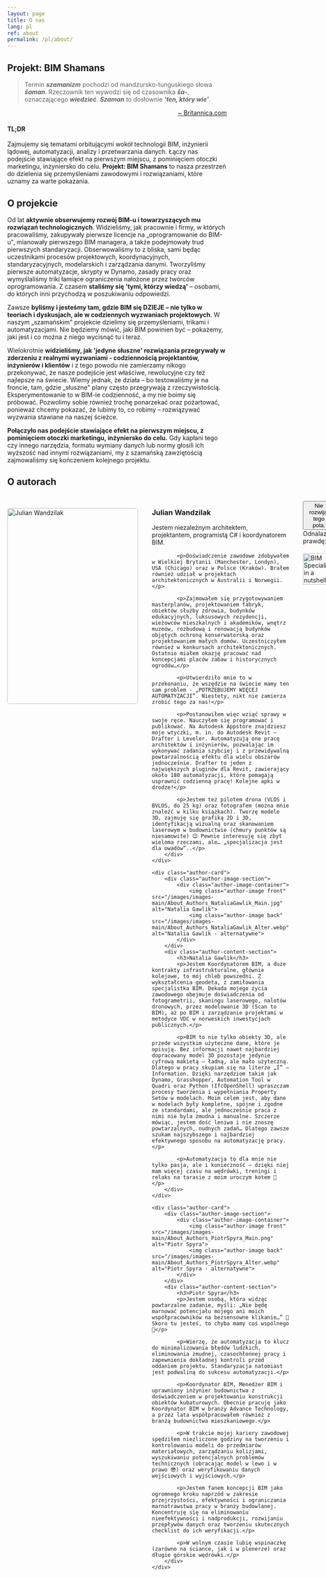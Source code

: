 ```yaml
---
layout: page
title: O nas
lang: pl
ref: about
permalink: /pl/about/
---
```


<style>
.authors-container {
    display: flex;
    flex-direction: column;
    gap: 3rem;
    margin: 2rem 0;

    .author-card {
        display: flex;
        gap: 2rem;
        align-items: flex-start;
        
        .author-image-section {
            flex: 0 0 300px;
            margin-top: 1rem;
            
            .author-image-container {
                position: relative;
                width: 100%;
                aspect-ratio: 2/3;
                border-radius: 4px;
                overflow: hidden;

                &:hover {
                box-shadow: 0 4px 20px -2px var(--firstBlue-color);
                }

                .author-image {
                    position: absolute;
                    inset: 0;
                    width: 100%;
                    height: 100%;
                    object-fit: cover;
                    border-radius: 4px;
                    transition: opacity 0.4s ease;

                    &.back {
                        opacity: 0;
                    }
                }

                &:hover {
                    .author-image.front { opacity: 0; }
                    .author-image.back { opacity: 1; }
                }
            }
        }
        
        .author-content-section {
            flex: 1;
            
            h3 {
                @extend .post h2;
                margin: 1rem 0;  // Explicit margin definition
                color: var(--firstBlue-color);
            }

            p {
                @extend .post p;   // Dziedziczenie stylów z głównego arkusza
                text-align: justify;
                margin-bottom: 1rem;
            }
        }
    }
}
</style>

## Projekt: BIM Shamans

> Termin **_szamanizm_** pochodzi od mandżursko-tunguskiego słowa **_šaman_**. Rzeczownik ten wywodzi się od czasownika **_ša-_**, oznaczającego **_wiedzieć_**. **_Szaman_** to dosłownie **_'ten, który wie'_**.
<p style="text-align: right;"><a href="https://www.britannica.com/topic/shamanism">~ Britannica.com</a></p>

#### TL;DR
Zajmujemy się tematami orbitującymi wokół technologii BIM, inżynierii lądowej, automatyzacji, analizy i przetwarzania danych. Łączy nas podejście stawiające efekt na pierwszym miejscu, z pominięciem otoczki marketingu, inżyniersko do celu. **Projekt: BIM Shamans** to nasza przestrzeń do dzielenia się przemyśleniami zawodowymi i rozwiązaniami, które uznamy za warte pokazania.

## O projekcie

Od lat **aktywnie obserwujemy rozwój BIM-u i towarzyszących mu rozwiązań technologicznych**. Widzieliśmy, jak pracownie i firmy, w których pracowaliśmy, zakupywały pierwsze licencje na „oprogramowanie do BIM-u", mianowały pierwszego BIM managera, a także podejmowały trud pierwszych standaryzacji. Obserwowaliśmy to z bliska, sami będąc uczestnikami procesów projektowych, koordynacyjnych, standaryzacyjnych, modelarskich i zarządzania danymi. Tworzyliśmy pierwsze automatyzacje, skrypty w Dynamo, zasady pracy oraz wymyślaliśmy triki łamiące ograniczenia nałożone przez twórców oprogramowania. Z czasem **staliśmy się 'tymi, którzy wiedzą'** – osobami, do których inni przychodzą w poszukiwaniu odpowiedzi.

Zawsze **byliśmy i jesteśmy tam, gdzie BIM się DZIEJE – nie tylko w teoriach i dyskusjach, ale w codziennych wyzwaniach projektowych**. W naszym „szamańskim" projekcie dzielimy się przemyśleniami, trikami i automatyzacjami. Nie będziemy mówić, jaki BIM powinien być – pokażemy, jaki jest i co można z niego wycisnąć tu i teraz.

Wielokrotnie **widzieliśmy, jak 'jedyne słuszne' rozwiązania przegrywały w zderzeniu z realnymi wyzwaniami - codziennością projektantów, inżynierów i klientów** i z tego powodu nie zamierzamy nikogo przekonywać, że nasze podejście jest właściwe, rewolucyjne czy też najlepsze na świecie. Wiemy jednak, że działa – bo testowaliśmy je na froncie, tam, gdzie „słuszne" plany często przegrywają z rzeczywistością. Eksperymentowanie to w BIM-ie codzienność, a my nie boimy się próbować. Pozwolimy sobie również trochę ponarzekać oraz pożartować, ponieważ chcemy pokazać, że lubimy to, co robimy – rozwiązywać wyzwania stawiane na naszej ścieżce.

**Połączyło nas podejście stawiające efekt na pierwszym miejscu, z pominięciem otoczki marketingu, inżyniersko do celu.** Gdy kapłani tego czy innego narzędzia, formatu wymiany danych lub normy głosili ich wyższość nad innymi rozwiązaniami, my z szamańską zawziętością zajmowaliśmy się kończeniem kolejnego projektu.

## O autorach

<div class="authors-container">
    <div class="author-card">
        <div class="author-image-section">
            <div class="author-image-container">
                <img class="author-image front" src="/images/images-main/About_Authors_JulianWandzilak_Main.png" alt="Julian Wandzilak">
                <img class="author-image back" src="/images/images-main/About_Authors_JulianWandzilak_Alter.webp" alt="Julian Wandzilak - alternatywne">
            </div>
        </div>
        <div class="author-content-section">
            <h3>Julian Wandzilak</h3>
            <p>Jestem niezależnym architektem, projektantem, programistą C# i koordynatorem BIM.</p>

            <p>Doświadczenie zawodowe zdobywałem w Wielkiej Brytanii (Manchester, Londyn), USA (Chicago) oraz w Polsce (Kraków). Brałem również udział w projektach architektonicznych w Australii i Norwegii.</p>

            <p>Zajmowałem się przygotowywaniem masterplanów, projektowaniem fabryk, obiektów służby zdrowia, budynków edukacyjnych, luksusowych rezydencji, wieżowców mieszkalnych i akademików, wnętrz muzeów, rozbudową i renowacją budynków objętych ochroną konserwatorską oraz projektowaniem małych domów. Uczestniczyłem również w konkursach architektonicznych. Ostatnio miałem okazję pracować nad koncepcjami placów zabaw i historycznych ogrodów…</p>

            <p>Utwierdziło mnie to w przekonaniu, że wszędzie na świecie mamy ten sam problem - „POTRZEBUJEMY WIĘCEJ AUTOMATYZACJI”. Niestety, nikt nie zamierza zrobić tego za nas!</p>

            <p>Postanowiłem więc wziąć sprawy w swoje ręce. Nauczyłem się programować i publikować. Na Autodesk Appstore znajdziesz moje wtyczki, m. in. do Autodesk Revit – Drafter i Leveler. Automatyzują one pracę architektów i inżynierów, pozwalając im wykonywać zadania szybciej i z przewidywalną powtarzalnością efektu dla wielu obszarów jednocześnie. Drafter to jeden z największych pluginów dla Revit, zawierający około 180 automatyzacji, które pomagają usprawnić codzienną pracę! Kolejne apki w drodze!</p>

            <p>Jestem też pilotem drona (VLOS i BVLOS, do 25 kg) oraz fotografem (można mnie znaleźć w kilku książkach). Tworzę modele 3D, zajmuję się grafiką 2D i 3D, identyfikacją wizualną oraz skanowaniem laserowym w budownictwie (chmury punktów są niesamowite) 😉 Pewnie interesuję się zbyt wieloma rzeczami, ale… „specjalizacja jest dla owadów”..</p>
        </div>
    </div>
    
    <div class="author-card">
        <div class="author-image-section">
            <div class="author-image-container">
                <img class="author-image front" src="/images/images-main/About_Authors_NataliaGawlik_Main.jpg" alt="Natalia Gawlik">
                <img class="author-image back" src="/images/images-main/About_Authors_NataliaGawlik_Alter.webp" alt="Natalia Gawlik - alternatywne">
            </div>
        </div>
        <div class="author-content-section">
            <h3>Natalia Gawlik</h3>
            <p>Jestem Koordynatorem BIM, a duże kontrakty infrastrukturalne, głównie kolejowe, to mój chleb powszedni. Z wykształcenia geodeta, z zamiłowania specjalistka BIM. Dekada mojego życia zawodowego obejmuje doświadczenia od fotogrametrii, skaningu laserowego, nalotów dronowych, przez modelowanie 3D (Scan to BIM), aż po BIM i zarządzanie projektami w metodyce VDC w norweskich inwestycjach publicznych.</p>

            <p>BIM to nie tylko obiekty 3D, ale przede wszystkim użyteczne dane, które je opisują. Bez informacji nawet najbardziej dopracowany model 3D pozostaje jedynie cyfrową makietą – ładną, ale mało użyteczną. Dlatego w pracy skupiam się na literze „I” – Information. Dzięki narzędziom takim jak Dynamo, Grasshopper, Automation Tool w Quadri oraz Python (IfcOpenShell) upraszczam procesy tworzenia i wypełniania Property Setów w modelach. Moim celem jest, aby dane w modelach były kompletne, spójne i zgodne ze standardami, ale jednocześnie praca z nimi nie byla żmudna i manualne. Szczerze mówiąc, jestem dość leniwa i nie znoszę powtarzalnych, nudnych zadań… Dlatego zawsze szukam najszybszego i najbardziej efektywnego sposobu na automatyzację pracy. </p>

            <p>Automatyzacja to dla mnie nie tylko pasja, ale i konieczność – dzięki niej mam więcej czasu na wędrówki, treningi i relaks na tarasie z moim uroczym kotem 🐾 </p> 
        </div>
    </div>
    
    <div class="author-card">
        <div class="author-image-section">
            <div class="author-image-container">
                <img class="author-image front" src="/images/images-main/About_Authors_PiotrSpyra_Main.png" alt="Piotr Spyra">
                <img class="author-image back" src="/images/images-main/About_Authors_PiotrSpyra_Alter.webp" alt="Piotr Spyra - alternatywne">
            </div>
        </div>
        <div class="author-content-section">
            <h3>Piotr Spyra</h3>
            <p>Jestem osobą, która widząc powtarzalne zadanie, myśli: „Nie będę marnować potencjału mojego ani moich współpracowników na bezsensowne klikanie…” 🤔 Skoro tu jesteś, to chyba mamy coś wspólnego 🫡</p>

            <p>Wierzę, że automatyzacja to klucz do minimalizowania błędów ludzkich, eliminowania żmudnej, czasochłonnej pracy i zapewnienia dokładnej kontroli przed oddaniem projektu. Standaryzacja natomiast jest podwaliną do sukcesu automatyzacji.</p>

            <p>Koordynator BIM, Menedżer BIM i uprawniony inżynier budownictwa z doświadczeniem w projektowaniu konstrukcji obiektów kubaturowych. Obecnie pracuję jako Koordynator BIM w branży Advance Technology, a przez lata współpracowałem również z branżą budownictwa mieszkaniowego.</p>

            <p>W trakcie mojej kariery zawodowej spędziłem niezliczone godziny na tworzeniu i kontrolowaniu modeli do przedmiarów materiałowych, zarządzaniu kolizjami, wyszukiwaniu potencjalnych problemów technicznych (obracając model w lewo i w prawo 😎) oraz weryfikowaniu danych wejściowych i wyjściowych.</p>

            <p>Jestem fanem koncepcji BIM jako ogromnego kroku naprzód w zakresie przejrzystości, efektywności i ograniczania marnotrawstwa pracy w branży budowlanej. Koncentruję się na eliminowaniu nieefektywności i nadprodukcji, rozwijaniu przepływów danych oraz tworzeniu skutecznych checklist do ich weryfikacji.</p>

            <p>W wolnym czasie lubię wspinaczkę (zarówno na ściance, jak i w plenerze) oraz długie górskie wędrówki.</p>
        </div>
    </div>
</div>

<div class="collapsible-section">
    <button class="button expand collapsible" aria-expanded="false">Nie rozwijaj tego pola.</button>
    <div class="collapsible-content" aria-hidden="true">
        Odnalazłeś prawdę:
        <img src="/images/images-main/Image_About_BIMSpecialist.jpg" alt="BIM Specialist in a nutshell" style="width:100%;max-width:600px;display:block;margin:20px auto;">
    </div>
</div>

&nbsp;
